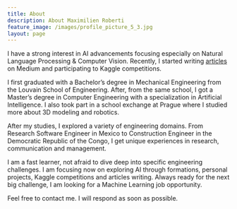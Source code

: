 ```yaml
---
title: About
description: About Maximilien Roberti
feature_image: /images/profile_picture_5_3.jpg
layout: page
---
```

I have a strong interest in AI advancements focusing especially on Natural Language Processing & Computer Vision. Recently, I started writing [articles](https://medium.com/@maximilienroberti) on Medium and participating to Kaggle competitions.

I first graduated with a Bachelor’s degree in Mechanical Engineering from the Louvain School of Engineering. After, from the same school, I got a Master’s degree in Computer Engineering with a specialization in Artificial Intelligence. I also took part in a school exchange at Prague where I studied more about 3D modeling and robotics. 

After my studies, I explored a variety of engineering domains. From Research Software Engineer in Mexico to Construction Engineer in the Democratic Republic of the Congo, I get unique experiences in research, communication and management.

I am a fast learner, not afraid to dive deep into specific engineering challenges. I am focusing now on exploring AI through formations, personal projects, Kaggle competitions and articles writing. Always ready for the next big challenge, I am looking for a Machine Learning job opportunity.

Feel free to contact me. I will respond as soon as possible.
